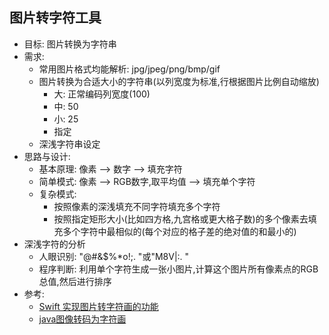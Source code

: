 ## 图片转字符工具
- 目标: 图片转换为字符串
- 需求:
    * 常用图片格式均能解析: jpg/jpeg/png/bmp/gif
    * 图片转换为合适大小的字符串(以列宽度为标准,行根据图片比例自动缩放)
        - 大: 正常编码列宽度(100)
        - 中: 50
        - 小: 25
        - 指定
    * 深浅字符串设定 
- 思路与设计:
    * 基本原理: 像素 --> 数字                            --> 填充字符
    * 简单模式: 像素 --> RGB数字,取平均值 --> 填充单个字符
    * 复杂模式: 
        - 按照像素的深浅填充不同字符填充多个字符
        - 按照指定矩形大小(比如四方格,九宫格或更大格子数)的多个像素去填充多个字符中最相似的(每个对应的格子差的绝对值的和最小的)
- 深浅字符的分析
    * 人眼识别: "@#&$%*o!;. "或"M8V|:. "
    * 程序判断: 利用单个字符生成一张小图片,计算这个图片所有像素点的RGB总值,然后进行排序
- 参考:
    * [Swift 实现图片转字符画的功能](http://blog.csdn.net/baisnsf/article/details/46670715)
    * [java图像转码为字符画](http://blog.csdn.net/Al_assad/article/details/53209349)